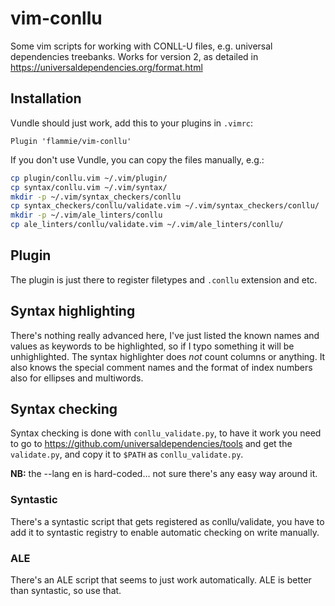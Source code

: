 # vim-conllu

Some vim scripts for working with CONLL-U files, e.g. universal dependencies
treebanks. Works for version 2, as detailed in
https://universaldependencies.org/format.html

## Installation

Vundle should just work, add this to your plugins in `.vimrc`:

```vim
Plugin 'flammie/vim-conllu'
```

If you don't use Vundle, you can copy the files manually, e.g.:

```bash
cp plugin/conllu.vim ~/.vim/plugin/
cp syntax/conllu.vim ~/.vim/syntax/
mkdir -p ~/.vim/syntax_checkers/conllu
cp syntax_checkers/conllu/validate.vim ~/.vim/syntax_checkers/conllu/
mkdir -p ~/.vim/ale_linters/conllu
cp ale_linters/conllu/validate.vim ~/.vim/ale_linters/conllu/
```

## Plugin

The plugin is just there to register filetypes and `.conllu` extension and etc.

## Syntax highlighting

There's nothing really advanced here, I've just listed the known names and
values as keywords to be highlighted, so if I typo something it will be
unhighlighted. The syntax highlighter does *not* count columns or anything. It
also knows the special comment names and the format of index numbers also for
ellipses and multiwords.

## Syntax checking

Syntax checking is done with `conllu_validate.py`, to have it work you need to
go to https://github.com/universaldependencies/tools and get the `validate.py`,
and copy it to `$PATH` as `conllu_validate.py`.

**NB:** the --lang en is hard-coded... not sure there's any easy way around it.

### Syntastic

There's a syntastic script that gets registered as conllu/validate, you have to
add it to syntastic registry to enable automatic checking on write manually.

### ALE

There's an ALE script that seems to just work automatically. ALE is better than
syntastic, so use that.

